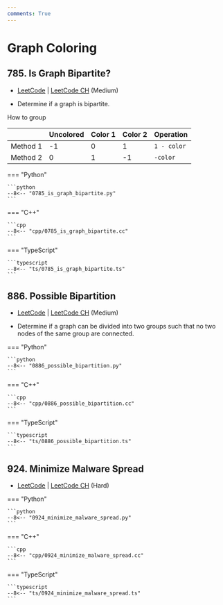 ```yaml
---
comments: True
---
```


# Graph Coloring

## 785. Is Graph Bipartite?

-  [LeetCode](https://leetcode.com/problems/is-graph-bipartite/) | [LeetCode CH](https://leetcode.cn/problems/is-graph-bipartite/) (Medium)

-   Determine if a graph is bipartite.

How to group

|          | Uncolored | Color 1 | Color 2 | Operation   |
| -------- | --------- | ------- | ------- | ----------- |
| Method 1 | -1        | 0       | 1       | `1 - color` |
| Method 2 | 0         | 1       | -1      | `-color`    |

=== "Python"

    ```python
    --8<-- "0785_is_graph_bipartite.py"
    ```

=== "C++"

    ```cpp
    --8<-- "cpp/0785_is_graph_bipartite.cc"
    ```

=== "TypeScript"

    ```typescript
    --8<-- "ts/0785_is_graph_bipartite.ts"
    ```

## 886. Possible Bipartition

-  [LeetCode](https://leetcode.com/problems/possible-bipartition/) | [LeetCode CH](https://leetcode.cn/problems/possible-bipartition/) (Medium)

-   Determine if a graph can be divided into two groups such that no two nodes of the same group are connected.

=== "Python"

    ```python
    --8<-- "0886_possible_bipartition.py"
    ```

=== "C++"

    ```cpp
    --8<-- "cpp/0886_possible_bipartition.cc"
    ```

=== "TypeScript"

    ```typescript
    --8<-- "ts/0886_possible_bipartition.ts"
    ```

## 924. Minimize Malware Spread

-  [LeetCode](https://leetcode.com/problems/minimize-malware-spread/) | [LeetCode CH](https://leetcode.cn/problems/minimize-malware-spread/) (Hard)

=== "Python"

    ```python
    --8<-- "0924_minimize_malware_spread.py"
    ```

=== "C++"

    ```cpp
    --8<-- "cpp/0924_minimize_malware_spread.cc"
    ```

=== "TypeScript"

    ```typescript
    --8<-- "ts/0924_minimize_malware_spread.ts"
    ```
